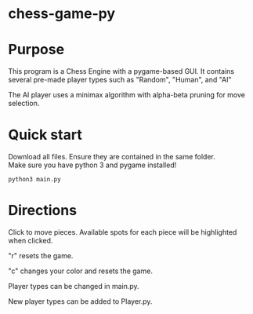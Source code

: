 # chess-game-py
# Purpose
This program is a Chess Engine with a pygame-based GUI.
It contains several pre-made player types such as
"Random", "Human", and "AI"

The AI player uses a minimax algorithm with alpha-beta pruning
for move selection.

# Quick start
Download all files. 
Ensure they are contained in the same folder.  
Make sure you have python 3 and pygame installed!
```console
python3 main.py
```

# Directions
Click to move pieces.
Available spots for each piece will be highlighted when clicked.

"r" resets the game.

"c" changes your color and resets the game.

Player types can be changed in main.py.

New player types can be added to Player.py.

